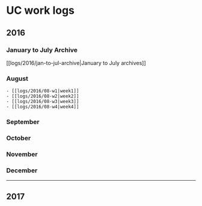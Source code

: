 # UC work logs

## 2016

### January to July Archive 

[[logs/2016/jan-to-jul-archive|January to July archives]]

### August 
    - [[logs/2016/08-w1|week1]]
    - [[logs/2016/08-w2|week2]]
    - [[logs/2016/08-w3|week3]]
    - [[logs/2016/08-w4|week4]]

### September 

### October

### November

### December 


----

## 2017 ##




